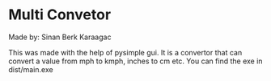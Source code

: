 # Multi Convetor 

Made by: Sinan Berk Karaagac

This was made with the help of pysimple gui. It is a convertor that can convert a value from mph to kmph, inches to cm etc.
You can find the exe in dist/main.exe